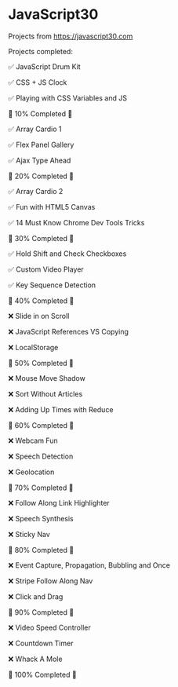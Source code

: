 # JavaScript30

Projects from https://javascript30.com 

Projects completed:

✅ JavaScript Drum Kit 

✅ CSS + JS Clock

✅ Playing with CSS Variables and JS

🎉 10% Completed 🎉

✅ Array Cardio 1

✅ Flex Panel Gallery

✅ Ajax Type Ahead

🎉 20% Completed 🎉

✅ Array Cardio 2

✅ Fun with HTML5 Canvas

✅ 14 Must Know Chrome Dev Tools Tricks

🎉 30% Completed 🎉

✅ Hold Shift and Check Checkboxes

✅ Custom Video Player

✅ Key Sequence Detection

🎉 40% Completed 🎉

❌ Slide in on Scroll

❌ JavaScript References VS Copying

❌ LocalStorage

🎉 50% Completed 🎉

❌ Mouse Move Shadow

❌ Sort Without Articles

❌ Adding Up Times with Reduce

🎉 60% Completed 🎉

❌ Webcam Fun

❌ Speech Detection

❌ Geolocation

🎉 70% Completed 🎉

❌ Follow Along Link Highlighter

❌ Speech Synthesis

❌ Sticky Nav

🎉 80% Completed 🎉

❌ Event Capture, Propagation, Bubbling and Once

❌ Stripe Follow Along Nav

❌ Click and Drag

🎉 90% Completed 🎉

❌ Video Speed Controller

❌ Countdown Timer

❌ Whack A Mole

🎉 100% Completed 🎉